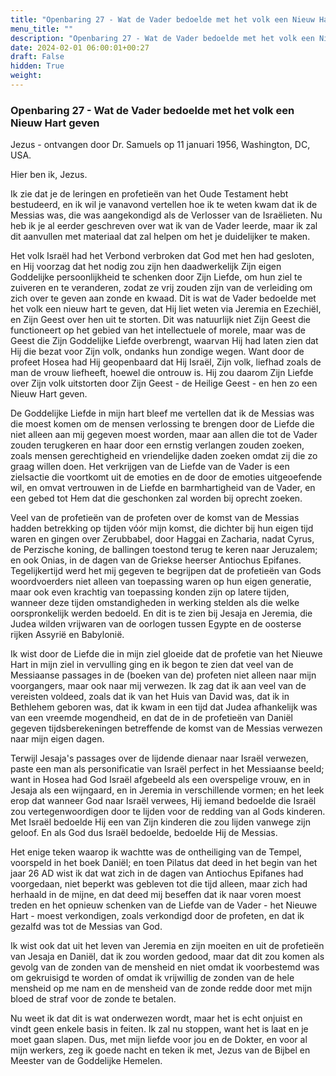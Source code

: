 ```yaml
---
title: "Openbaring 27 - Wat de Vader bedoelde met het volk een Nieuw Hart geven"
menu_title: ""
description: "Openbaring 27 - Wat de Vader bedoelde met het volk een Nieuw Hart geven"
date: 2024-02-01 06:00:01+00:27
draft: False
hidden: True
weight:
---
```

### Openbaring 27 - Wat de Vader bedoelde met het volk een Nieuw Hart geven

Jezus - ontvangen door Dr. Samuels op 11 januari 1956, Washington, DC, USA.

Hier ben ik, Jezus.

Ik zie dat je de leringen en profetieën van het Oude Testament hebt bestudeerd, en ik wil je vanavond vertellen hoe ik te weten kwam dat ik de Messias was, die was aangekondigd als de Verlosser van de Israëlieten. Nu heb ik je al eerder geschreven over wat ik van de Vader leerde, maar ik zal dit aanvullen met materiaal dat zal helpen om het je duidelijker te maken.

Het volk Israël had het Verbond verbroken dat God met hen had gesloten, en Hij voorzag dat het nodig zou zijn hen daadwerkelijk Zijn eigen Goddelijke persoonlijkheid te schenken door Zijn Liefde, om hun ziel te zuiveren en te veranderen, zodat ze vrij zouden zijn van de verleiding om zich over te geven aan zonde en kwaad. Dit is wat de Vader bedoelde met het volk een nieuw hart te geven, dat Hij liet weten via Jeremia en Ezechiël, en Zijn Geest over hen uit te storten. Dit was natuurlijk niet Zijn Geest die functioneert op het gebied van het intellectuele of morele, maar was de Geest die Zijn Goddelijke Liefde overbrengt, waarvan Hij had laten zien dat Hij die bezat voor Zijn volk, ondanks hun zondige wegen. Want door de profeet Hosea had Hij geopenbaard dat Hij Israël, Zijn volk, liefhad zoals de man de vrouw liefheeft, hoewel die ontrouw is. Hij zou daarom Zijn Liefde over Zijn volk uitstorten door Zijn Geest - de Heilige Geest - en hen zo een Nieuw Hart geven.

De Goddelijke Liefde in mijn hart bleef me vertellen dat ik de Messias was die moest komen om de mensen verlossing te brengen door de Liefde die niet alleen aan mij gegeven moest worden, maar aan allen die tot de Vader zouden terugkeren en haar door een ernstig verlangen zouden zoeken, zoals mensen gerechtigheid en vriendelijke daden zoeken omdat zij die zo graag willen doen. Het verkrijgen van de Liefde van de Vader is een zielsactie die voortkomt uit de emoties en de door de emoties uitgeoefende wil, en omvat vertrouwen in de Liefde en barmhartigheid van de Vader, en een gebed tot Hem dat die geschonken zal worden bij oprecht zoeken.

Veel van de profetieën van de profeten over de komst van de Messias hadden betrekking op tijden vóór mijn komst, die dichter bij hun eigen tijd waren en gingen over Zerubbabel, door Haggai en Zacharia, nadat Cyrus, de Perzische koning, de ballingen toestond terug te keren naar Jeruzalem; en ook Onias, in de dagen van de Griekse heerser Antiochus Epifanes. Tegelijkertijd werd het mij gegeven te begrijpen dat de profetieën van Gods woordvoerders niet alleen van toepassing waren op hun eigen generatie, maar ook even krachtig van toepassing konden zijn op latere tijden, wanneer deze tijden omstandigheden in werking stelden als die welke oorspronkelijk werden bedoeld. En dit is te zien bij Jesaja en Jeremia, die Judea wilden vrijwaren van de oorlogen tussen Egypte en de oosterse rijken Assyrië en Babylonië.

Ik wist door de Liefde die in mijn ziel gloeide dat de profetie van het Nieuwe Hart in mijn ziel in vervulling ging en ik begon te zien dat veel van de Messiaanse passages in de (boeken van de) profeten niet alleen naar mijn voorgangers, maar ook naar mij verwezen. Ik zag dat ik aan veel van de vereisten voldeed, zoals dat ik van het Huis van David was, dat ik in Bethlehem geboren was, dat ik kwam in een tijd dat Judea afhankelijk was van een vreemde mogendheid, en dat de in de profetieën van Daniël gegeven tijdsberekeningen betreffende de komst van de Messias verwezen naar mijn eigen dagen.

Terwijl Jesaja's passages over de lijdende dienaar naar Israël verwezen, paste een man als personificatie van Israël perfect in het Messiaanse beeld; want in Hosea had God Israël afgebeeld als een overspelige vrouw, en in Jesaja als een wijngaard, en in Jeremia in verschillende vormen; en het leek erop dat wanneer God naar Israël verwees, Hij iemand bedoelde die Israël zou vertegenwoordigen door te lijden voor de redding van al Gods kinderen. Met Israël bedoelde Hij een van Zijn kinderen die zou lijden vanwege zijn geloof. En als God dus Israël bedoelde, bedoelde Hij de Messias.

Het enige teken waarop ik wachtte was de ontheiliging van de Tempel, voorspeld in het boek Daniël; en toen Pilatus dat deed in het begin van het jaar 26 AD wist ik dat wat zich in de dagen van Antiochus Epifanes had voorgedaan, niet beperkt was gebleven tot die tijd alleen, maar zich had herhaald in de mijne, en dat deed mij beseffen dat ik naar voren moest treden en het opnieuw schenken van de Liefde van de Vader - het Nieuwe Hart - moest verkondigen, zoals verkondigd door de profeten, en dat ik gezalfd was tot de Messias van God.

Ik wist ook dat uit het leven van Jeremia en zijn moeiten en uit de profetieën van Jesaja en Daniël, dat ik zou worden gedood, maar dat dit zou komen als gevolg van de zonden van de mensheid en niet omdat ik voorbestemd was om gekruisigd te worden of omdat ik vrijwillig de zonden van de hele mensheid op me nam en de mensheid van de zonde redde door met mijn bloed de straf voor de zonde te betalen.

Nu weet ik dat dit is wat onderwezen wordt, maar het is echt onjuist en vindt geen enkele basis in feiten. Ik zal nu stoppen, want het is laat en je moet gaan slapen. Dus, met mijn liefde voor jou en de Dokter, en voor al mijn werkers, zeg ik goede nacht en teken ik met, Jezus van de Bijbel en Meester van de Goddelijke Hemelen.
